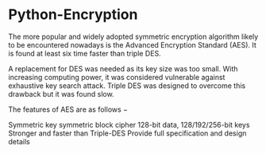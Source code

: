 # Python-Encryption
The more popular and widely adopted symmetric encryption algorithm likely to be encountered nowadays is the Advanced Encryption Standard (AES). It is found at least six time faster than triple DES.

A replacement for DES was needed as its key size was too small. With increasing computing power, it was considered vulnerable against exhaustive key search attack. Triple DES was designed to overcome this drawback but it was found slow.

The features of AES are as follows −

Symmetric key symmetric block cipher
128-bit data, 128/192/256-bit keys
Stronger and faster than Triple-DES
Provide full specification and design details
